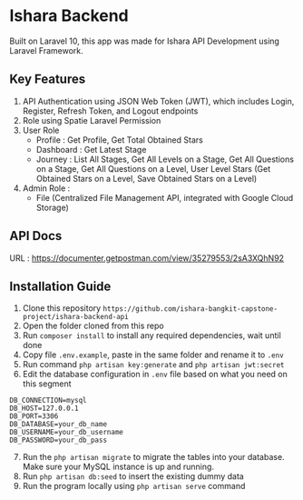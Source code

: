 # Ishara Backend
Built on Laravel 10, this app was made for Ishara API Development using Laravel Framework.

## Key Features
1. API Authentication using JSON Web Token (JWT), which includes Login, Register, Refresh Token, and Logout endpoints
2. Role using Spatie Laravel Permission
3. User Role
   - Profile : Get Profile, Get Total Obtained Stars
   - Dashboard : Get Latest Stage
   - Journey : List All Stages, Get All Levels on a Stage, Get All Questions on a Stage, Get All Questions on a Level, User Level Stars (Get Obtained Stars on a Level, Save Obtained Stars on a Level)
4. Admin Role :
   - File (Centralized File Management API, integrated with Google Cloud Storage)

## API Docs
URL : https://documenter.getpostman.com/view/35279553/2sA3XQhN92

## Installation Guide
1. Clone this repository `https://github.com/ishara-bangkit-capstone-project/ishara-backend-api`
2. Open the folder cloned from this repo
3. Run `composer install` to install any required dependencies, wait until done
4. Copy file `.env.example`, paste in the same folder and rename it to `.env`
5. Run command `php artisan key:generate` and `php artisan jwt:secret`
6. Edit the database configuration in `.env` file based on what you need on this segment
```
DB_CONNECTION=mysql
DB_HOST=127.0.0.1
DB_PORT=3306
DB_DATABASE=your_db_name
DB_USERNAME=your_db_username
DB_PASSWORD=your_db_pass
```
7. Run the `php artisan migrate` to migrate the tables into your database. Make sure your MySQL instance is up and running.
8. Run `php artisan db:seed` to insert the existing dummy data
9. Run the program locally using `php artisan serve` command

